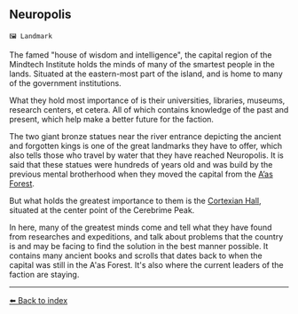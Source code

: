 ## Neuropolis

`🖼️ Landmark`

The famed "house of wisdom and intelligence", the capital region of the Mindtech Institute holds the minds of many of the smartest people in the lands. Situated at the eastern-most part of the island, and is home to many of the government institutions.

What they hold most importance of is their universities, libraries, museums, research centers, et cetera. All of which contains knowledge of the past and present, which help make a better future for the faction.

The two giant bronze statues near the river entrance depicting the ancient and forgotten kings is one of the great landmarks they have to offer, which also tells those who travel by water that they have reached Neuropolis.
It is said that these statues were hundreds of years old and was build by the previous mental brotherhood when they moved the capital from the [A’as Forest](../refs/aas_forest.md).

But what holds the greatest importance to them is the [Cortexian Hall](../refs/cortexian_hall.md), situated at the center point of the Cerebrime Peak.

In here, many of the greatest minds come and tell what they have found from researches and expeditions, and talk about problems that the country is and may be facing to find the solution in the best manner possible.
It contains many ancient books and scrolls that dates back to when the capital was still in the A'as Forest. It's also where the current leaders of the faction are staying.


----------
[⬅️ Back to index](/index.md#b870_s)